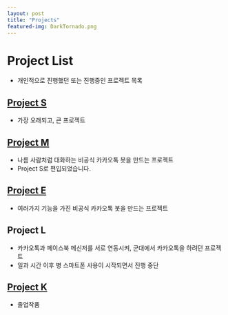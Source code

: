 ```yaml
---
layout: post
title: "Projects"
featured-img: DarkTornado.png
---
```


# Project List
* 개인적으로 진행했던 또는 진행중인 프로젝트 목록

## [Project S](https://github.com/DarkTornado/ProjectS)
* 가장 오래되고, 큰 프로젝트

## [Project M](https://github.com/DarkTornado/ProjectM)
* 나름 사람처럼 대화하는 비공식 카카오톡 봇을 만드는 프로젝트
* Project S로 편입되었습니다.

## [Project E](https://github.com/DarkTornado/ProjectE)
* 여러가지 기능을 가진 비공식 카카오톡 봇을 만드는 프로젝트

## Project L
* 카카오톡과 페이스북 메신저를 서로 연동시켜, 군대에서 카카오톡을 하려던 프로젝트
* 일과 시간 이후 병 스마트폰 사용이 시작되면서 진행 중단

## [Project K](https://github.com/DarkTornado/ProjectK)
* 졸업작품
